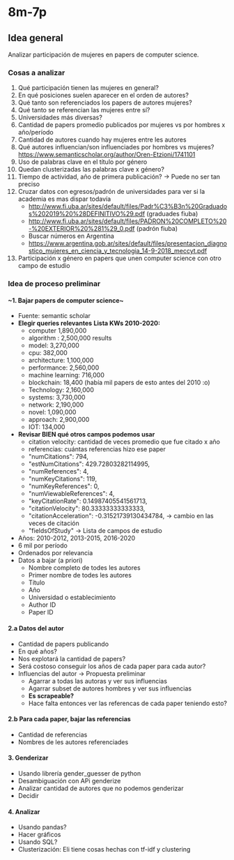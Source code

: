 # 8m-7p

## Idea general

Analizar participación de mujeres en papers de computer science.

### Cosas a analizar
1. Qué participación tienen las mujeres en general?
2. En qué posiciones suelen aparecer en el orden de autores?
3. Qué tanto son referenciados los papers de autores mujeres?
4. Qué tanto se referencian las mujeres entre sí?
5. Universidades más diversas?
6. Cantidad de papers promedio publicados por mujeres vs por hombres x año/período
7. Cantidad de autores cuando hay mujeres entre les autores
8. Qué autores influencian/son influenciades por hombres vs mujeres? https://www.semanticscholar.org/author/Oren-Etzioni/1741101
9. Uso de palabras clave en el título por género
10. Quedan clusterizadas las palabras clave x género? 
11. Tiempo de actividad, año de primera publicación? -> Puede no ser tan preciso
12. Cruzar datos con egresos/padrón de universidades para ver si la academia es mas dispar todavía
    * http://www.fi.uba.ar/sites/default/files/Padr%C3%B3n%20Graduados%202019%20%28DEFINITIVO%29.pdf (graduades fiuba)
    * http://www.fi.uba.ar/sites/default/files/PADRON%20COMPLETO%20-%20EXTERIOR%20%281%29_0.pdf (padrón fiuba)
    * Buscar números en Argentina 
    * https://www.argentina.gob.ar/sites/default/files/presentacion_diagnostico_mujeres_en_ciencia_y_tecnologia_14-9-2018_meccyt.pdf
13. Participación x género en papers que unen computer science con otro campo de estudio

### Idea de proceso preliminar
#### ~1. Bajar papers de computer science~
  * Fuente: semantic scholar
  * **Elegir queries relevantes**
      **Lista KWs 2010-2020:**
      * computer 1,890,000
      * algorithm : 2,500,000 results
      * model: 3,270,000
      * cpu: 382,000
      * architecture: 1,100,000
      * performance: 2,560,000
      * machine learning: 716,000
      * blockchain: 18,400 (había mil papers de esto antes del 2010 :o)
      * Technology: 2,160,000
      * systems: 3,730,000
      * network: 2,190,000
      * novel: 1,090,000
      * approach: 2,900,000
      * IOT: 134,000
  * **Revisar BIEN qué otros campos podemos usar**
    * citation velocity: cantidad de veces promedio que fue citado x año
    * referencias: cuántas referencias hizo ese paper
    * "numCitations": 794,
    * "estNumCitations": 429.72803282114995,
    * "numReferences": 4,
    * "numKeyCitations": 119,
    * "numKeyReferences": 0,
    * "numViewableReferences": 4,
    * "keyCitationRate": 0.14987405541561713,
    * "citationVelocity": 80.33333333333333,
    * "citationAcceleration": -0.31521739130434784, -> cambio en las veces de citación
    * "fieldsOfStudy" -> Lista de campos de estudio
  * Años: 2010-2012, 2013-2015, 2016-2020
  * 6 mil por período
  * Ordenados por relevancia
  * Datos a bajar (a priori)
    * Nombre completo de todes les autores
    * Primer nombre de todes les autores
    * Título
    * Año
    * Universidad o establecimiento
    * Author ID
    * Paper ID
    
#### 2.a Datos del autor
 * Cantidad de papers publicando
 * En qué años?
  * Nos explotará la cantidad de papers? 
  * Será costoso conseguir los años de cada paper para cada autor?
  * Influencias del autor -> Propuesta preliminar
    * Agarrar a todas las autoras y ver sus influencias
    * Agarrar subset de autores hombres y ver sus influencias
    * **Es scrapeable?**
    * Hace falta entonces ver las referencas de cada paper teniendo esto?

#### 2.b Para cada paper, bajar las referencias
  * Cantidad de referencias
  * Nombres de les autores referenciades
  
#### 3. Genderizar
  * Usando librería gender_guesser de python
  * Desambiguación con APi genderize
  * Analizar cantidad de autores que no podemos genderizar
  * Decidir

#### 4. Analizar
  * Usando pandas?
  * Hacer gráficos
  * Usando SQL?
  * Clusterización: Eli tiene cosas hechas con tf-idf y clustering
